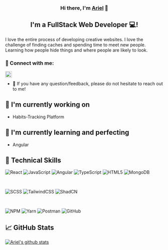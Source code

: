 <h3 align="center">
Hi there, I'm <a href="https://n1fty.dev/" target="_blank" rel="noreferrer">Ariel</a> 👋
</h3>

<h2 align="center">
I'm a FullStack Web Developer 💻!
</h2> 

I love the entire process of developing creative websites. I love the challenge of finding caches and spending time to meet new people. Learning how people hide things and where people are likely to look.

### 🤝 Connect with me:

<a href="https://www.linkedin.com/in/xarielah/"><img align="left" src="https://raw.githubusercontent.com/yushi1007/yushi1007/main/images/linkedin.svg" alt="Ariel Aharon | LinkedIn" width="21px"/></a>
</br>
- 💬 If you have any question/feedback, please do not hesitate to reach out to me!

## 🔭 I'm currently working on

- Habits-Tracking Platform

## 🌱 I'm currently learning and perfecting

- Angular 

## 💼 Technical Skills

![React](https://img.shields.io/badge/react-%2320232a.svg?style=for-the-badge&logo=react&logoColor=%2361DAFB)
![JavaScript](https://img.shields.io/badge/javascript-%23323330.svg?style=for-the-badge&logo=javascript&logoColor=%23F7DF1E)
![Angular](https://img.shields.io/badge/angular-%23DD0031.svg?style=for-the-badge&logo=angular&logoColor=white)
![TypeScript](https://img.shields.io/badge/typescript-%23007ACC.svg?style=for-the-badge&logo=typescript&logoColor=white)
![HTML5](https://img.shields.io/badge/html5-%23E34F26.svg?style=for-the-badge&logo=html5&logoColor=white)
![MongoDB](https://img.shields.io/badge/mongodb-%23316192.svg?style=for-the-badge&logo=mongodb&logoColor=white)

</br>

![SCSS](https://img.shields.io/badge/scss-%23563D7C.svg?style=for-the-badge&logo=sass&logoColor=white)
![TailwindCSS](https://img.shields.io/badge/tailwindcss-%231572B6.svg?style=for-the-badge&logo=tailwindcss&logoColor=white)
![ShadCN](https://img.shields.io/badge/shadcn-%23121011.svg?style=for-the-badge&logo=shadcn&logoColor=white)

</br>

![NPM](https://img.shields.io/badge/NPM-%23000000.svg?style=for-the-badge&logo=npm&logoColor=white)
![Yarn](https://img.shields.io/badge/yarn-%232C8EBB.svg?style=for-the-badge&logo=yarn&logoColor=white)
![Postman](https://img.shields.io/badge/Postman-FF6C37?style=for-the-badge&logo=postman&logoColor=white)
![GitHub](https://img.shields.io/badge/github-%23121011.svg?style=for-the-badge&logo=github&logoColor=white)

## 📈 GitHub Stats 

[![Ariel's github stats](https://github-readme-stats.vercel.app/api?username=xarielah)](https://github.com/xarielah)
